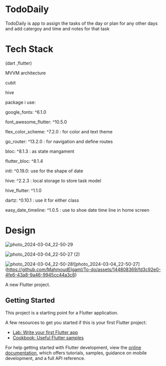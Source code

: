 # TodoDaily
TodoDaily is app to assign the tasks of the day or plan for any other days and add catergoy and time and notes for that task 

# Tech Stack

(dart ,flutter)

MVVM architecture

cubit

hive

package i use:

  google_fonts: ^6.1.0
  
  font_awesome_flutter: ^10.5.0
  
  flex_color_scheme: ^7.2.0 : for color and text theme 
  
  go_router: ^13.2.0 : for navigation and define routes
  
  bloc: ^8.1.3 : as state mangament
  
  flutter_bloc: ^8.1.4
  
  intl: ^0.19.0: use for the shape of date
  
  hive: ^2.2.3 : local storage to store task model 
  
  hive_flutter: ^1.1.0
  
  dartz: ^0.10.1 : use it for either class
  
  easy_date_timeline: ^1.0.5 : use to shoe date time line in home screen 

  # Design
  
![photo_2024-03-04_22-50-29](https://github.com/MahmoudElgaml/To-do/assets/144808369/814fd719-c1e3-452f-b953-af4fb03449ea)

![photo_2024-03-04_22-50-27 (2)](https://github.com/MahmoudElgaml/To-do/assets/144808369/4013e501-7f56-412c-a993-de1a27f679a0)

![photo_2024-03-04_22-50-28](https://github.com/MahmoudElgaml/To-do/assets/144808369/8c340f62-95f2-4d98-84bf-4fd04cf63d33)![photo_2024-03-04_22-50-27]
(https://github.com/MahmoudElgaml/To-do/assets/144808369/fd3c92e0-4fe6-43a8-9a46-9945cc44a3c6)



A new Flutter project.

## Getting Started

This project is a starting point for a Flutter application.

A few resources to get you started if this is your first Flutter project:

- [Lab: Write your first Flutter app](https://docs.flutter.dev/get-started/codelab)
- [Cookbook: Useful Flutter samples](https://docs.flutter.dev/cookbook)

For help getting started with Flutter development, view the
[online documentation](https://docs.flutter.dev/), which offers tutorials,
samples, guidance on mobile development, and a full API reference.
